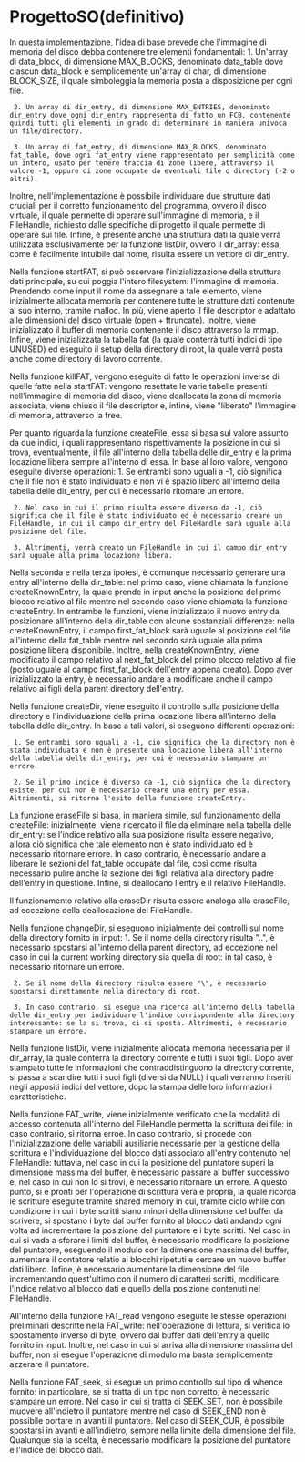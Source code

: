 # ProgettoSO(definitivo)
In questa implementazione, l'idea di base prevede che l'immagine di memoria del disco debba contenere tre elementi fondamentali:
     1. Un'array di data_block, di dimensione MAX_BLOCKS, denominato data_table dove ciascun data_block è semplicemente un'array di char, di dimensione BLOCK_SIZE, il quale simboleggia la memoria posta a disposizione per ogni file.

     2. Un'array di dir_entry, di dimensione MAX_ENTRIES, denominato dir_entry dove ogni dir_entry rappresenta di fatto un FCB, contenente quindi tutti gli elementi in grado di determinare in maniera univoca un file/directory.

     3. Un'array di fat_entry, di dimensione MAX_BLOCKS, denominato fat_table, dove ogni fat_entry viene rappresentato per semplicità come un intero, usato per tenere traccia di zone libere, attraverso il valore -1, oppure di zone occupate da eventuali file o directory (-2 o altri).

Inoltre, nell'implementazione è possibile individuare due strutture dati cruciali per il corretto funzionamento del programma, ovvero il disco virtuale, il quale permette di operare sull'immagine di memoria, e il FileHandle, richiesto dalle specifiche di progetto il quale permette di operare sui file. Infine, è presente anche una struttura dati la quale verrà utilizzata esclusivamente per la funzione listDir, ovvero il dir_array: essa, come è facilmente intuibile dal nome, risulta essere un vettore di dir_entry.

Nella funzione startFAT, si può osservare l'inizializzazione della struttura dati principale, su cui poggia l'intero filesystem: l'immagine di memoria. Prendendo come input il nome da assegnare a tale elemento, viene inizialmente allocata memoria per contenere tutte le strutture dati contenute al suo interno, tramite malloc. In più, viene aperto il file descriptor e adattato alle dimensioni del disco virtuale (open + ftruncate). Inoltre, viene inizializzato il buffer di memoria contenente il disco attraverso la mmap. Infine, viene inizializzata la tabella fat (la quale conterrà tutti indici di tipo UNUSED) ed eseguito il setup della directory di root, la quale verrà posta anche come directory di lavoro corrente.

Nella funzione killFAT, vengono eseguite di fatto le operazioni inverse di quelle fatte nella startFAT: vengono resettate le varie tabelle presenti nell'immagine di memoria del disco, viene deallocata la zona di memoria associata, viene chiuso il file descriptor e, infine, viene "liberato" l'immagine di memoria, attraverso la free.

Per quanto riguarda la funzione createFile, essa si basa sul valore assunto da due indici, i quali rappresentano rispettivamente la posizione in cui si trova, eventualmente, il file all'interno della tabella delle dir_entry e la prima locazione libera sempre all'interno di essa. In base al loro valore, vengono eseguite diverse operazioni:
     1. Se entrambi sono uguali a -1, ciò significa che il file non è stato individuato e non vi è spazio libero all'interno della tabella delle dir_entry, per cui è necessario ritornare un errore.

     2. Nel caso in cui il primo risulta essere diverso da -1, ciò significa che il file è stato individuato ed è necessario creare un FileHandle, in cui il campo dir_entry del FileHandle sarà uguale alla posizione del file. 
     
     3. Altrimenti, verrà creato un FileHandle in cui il campo dir_entry sarà uguale alla prima locazione libera.

Nella seconda e nella terza ipotesi, è comunque necessario generare una entry all'interno della dir_table: nel primo caso, viene chiamata la funzione createKnownEntry, la quale prende in input anche la posizione del primo blocco relativo al file mentre nel secondo caso viene chiamata la funzione createEntry. In entrambe le funzioni, viene inizializzato il nuovo entry da posizionare all'interno della dir_table con alcune sostanziali differenze: nella createKnownEntry, il campo first_fat_block sarà uguale al posizione del file all'interno della fat_table mentre nel secondo sarà uguale alla prima posizione libera disponibile. Inoltre, nella createKnownEntry, viene modificato il campo relativo al next_fat_block del primo blocco relativo al file (posto uguale al campo first_fat_block dell'entry appena creato). Dopo aver inizializzato la entry, è necessario andare a modificare anche il campo relativo ai figli della parent directory dell'entry.

Nella funzione createDir, viene eseguito il controllo sulla posizione della directory e l'individuazione della prima locazione libera all'interno della tabella delle dir_entry. In base a tali valori, si eseguono differenti operazioni:

     1. Se entrambi sono uguali a -1, ciò significa che la directory non è stata individuata e non è presente una locazione libera all'interno della tabella delle dir_entry, per cui è necessario stampare un errore.

     2. Se il primo indice è diverso da -1, ciò signfica che la directory esiste, per cui non è necessario creare una entry per essa. Altrimenti, si ritorna l'esito della funzione createEntry.

La funzione eraseFile si basa, in maniera simile, sul funzionamento della createFile: inizialmente, viene ricercato il file da eliminare nella tabella delle dir_entry: se l'indice relativo alla sua posizione risulta essere negativo, allora ciò significa che tale elemento non è stato individuato ed è necessario ritornare errore. In caso contrario, è necessario andare a liberare le sezioni del fat_table occupate dal file, così come risulta necessario pulire anche la sezione dei figli relativa alla directory padre dell'entry in questione. Infine, si deallocano l'entry e il relativo FileHandle.

Il funzionamento relativo alla eraseDir risulta essere analoga alla eraseFile, ad eccezione della deallocazione del FileHandle.

Nella funzione changeDir, si eseguono inizialmente dei controlli sul nome della directory fornito in input:
     1. Se il nome della directory risulta "..", è necessario spostarsi all'interno della parent directory, ad eccezione nel caso in cui la current working directory sia quella di root: in tal caso, è necessario ritornare un errore.

     2. Se il nome della directory risulta essere "\", è necessario spostarsi direttamente nella directory di root.

     3. In caso contrario, si esegue una ricerca all'interno della tabella delle dir_entry per individuare l'indice corrispondente alla directory interessante: se la si trova, ci si sposta. Altrimenti, è necessario stampare un errore.

Nella funzione listDir, viene inizialmente allocata memoria necessaria per il dir_array, la quale conterrà la directory corrente e tutti i suoi figli. Dopo aver stampato tutte le informazioni che contraddistinguono la directory corrente, si passa a scandire tutti i suoi figli (diversi da NULL) i quali verranno inseriti negli appositi indici del vettore, dopo la stampa delle loro informazioni caratteristiche.

Nella funzione FAT_write, viene inizialmente verificato che la modalità di accesso contenuta all'interno del FileHandle permetta la scrittura dei file: in caso contrario, si ritorna erroe. In caso contrario, si procede con l'inizializzazione delle variabili ausiliarie necessarie per la gestione della scrittura e l'individuazione del blocco dati associato all'entry contenuto nel FileHandle: tuttavia, nel caso in cui la posizione del puntatore superi la dimensione massima del buffer, è necessario passare al buffer successivo e, nel caso in cui non lo si trovi, è necessario ritornare un errore. A questo punto, si è pronti per l'operazione di scrittura vera e propria, la quale ricorda le scritture eseguite tramite shared memory in cui, tramite ciclo while con condizione in cui i byte scritti siano minori della dimensione del buffer da scrivere, si spostano i byte dal buffer fornito al blocco dati andando ogni volta ad incrementare la posizione del puntatore e i byte scritti. Nel caso in cui si vada a sforare i limiti del buffer, è necessario modificare la posizione del puntatore, eseguendo il modulo con la dimensione massima del buffer, aumentare il contatore relatio ai blocchi ripetuti e cercare un nuovo buffer dati libero. Infine, è necessario aumentare la dimensione del file incrementando quest'ultimo con il numero di caratteri scritti, modificare l'indice relativo al blocco dati e quello della posizione contenuti nel FileHandle.

All'interno della funzione FAT_read vengono eseguite le stesse operazioni preliminari descritte nella FAT_write: nell'operazione di lettura, si verifica lo spostamento inverso di byte, ovvero dal buffer dati dell'entry a quello fornito in input. Inoltre, nel caso in cui si arriva alla dimensione massima del buffer, non si esegue l'operazione di modulo ma basta semplicemente azzerare il puntatore.

Nella funzione FAT_seek, si esegue un primo controllo sul tipo di whence fornito: in particolare, se si tratta di un tipo non corretto, è necessario stampare un errore. Nel caso in cui si tratta di SEEK_SET, non è possibile muovere all'indietro il puntatore mentre nel caso di SEEK_END non è possibile portare in avanti il puntatore. Nel caso di SEEK_CUR, è possibile spostarsi in avanti e all'indietro, sempre nella limite della dimensione del file. Qualunque sia la scelta, è necessario modificare la posizione del puntatore e l'indice del blocco dati.